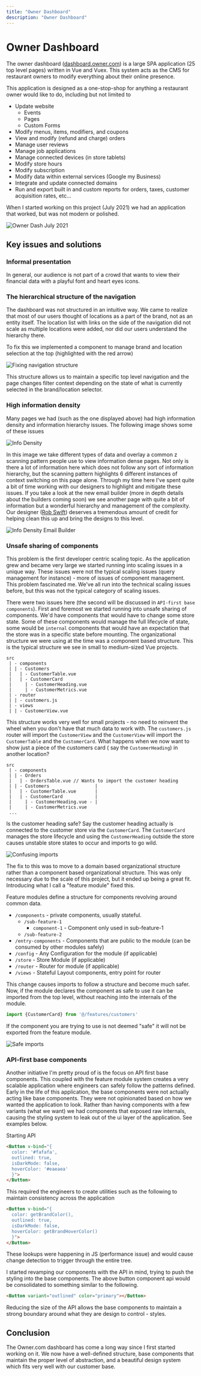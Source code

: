 ```yaml
---
title: "Owner Dashboard"
description: "Owner Dashboard"
---
```


# Owner Dashboard

The owner dashboard ([dashboard.owner.com](https://dashboard.owner.com)) is a large SPA application (25 top level pages)
written in Vue and Vuex. This system acts as the CMS for restaurant owners to modify everything about their online
presence.

This application is designed as a one-stop-shop for anything a restaurant owner would like to do, including but not
limited to

- Update website
    - Events
    - Pages
    - Custom Forms
- Modify menus, items, modifiers, and coupons
- View and modify (refund and charge) orders
- Manage user reviews
- Manage job applications
- Manage connected devices (in store tablets)
- Modify store hours
- Modify subscription
- Modify data within external services (Google my Business)
- Integrate and update connected domains
- Run and export built in and custom reports for orders, taxes, customer acquisition rates, etc...

When I started working on this project (July 2021) we had an application that worked, but was not modern or polished.

![Owner Dash July 2021](/owner-dashboard/before.png)

## Key issues and solutions

### Informal presentation

In general, our audience is not part of a crowd that wants to view their financial data with a playful font and heart
eyes icons.

### The hierarchical structure of the navigation

The dashboard was not structured in an intuitive way. We came to realize that most of our users thought of locations as
a part of the brand, not as an entity itself. The location list with links on the side of the navigation
did not scale as multiple locations were added, nor did our users understand the hierarchy there.

To fix this we implemented a component to manage brand and location selection at the top (highlighted with the red
arrow)

![Fixing navigation structure](/owner-dashboard/current-home-annotated.png)

This structure allows us to maintain a specific top level navigation and the page changes filter context depending on
the state of what is currently selected in the brand/location selector.

### High information density

Many pages we had (such as the one displayed above) had high information density and information hierarchy issues. The
following image shows some of these issues

![Info Density](/owner-dashboard/information-density.jpg)

In this image we take different types of data and overlay a common z scanning pattern people use to view information
dense pages. Not only is there a lot of information here which does not follow any sort of information hierarchy, but
the scanning pattern highlights 6 different instances of context switching on this page alone. Through my time here
I've spent quite a bit of time working with our designers to highlight and mitigate these issues. If you take a look at
the new email builder (more in depth details about the builders coming soon) we
see another page with quite a bit of information but a wonderful hierarchy and management of the complexity. Our
designer ([Rob Swift](https://www.linkedin.com/in/robswift1/)) deserves a tremendous amount of credit for helping clean
this up and bring the designs to this level.

![Info Density Email Builder](/owner-dashboard/email-builder-density.png)

### Unsafe sharing of components

This problem is the first developer centric scaling topic. As the application grew and became very large we started
running into scaling issues in a unique way. These issues were not the typical scaling issues (query management for
instance) - more of issues of component management. This problem fascinated me. We've all run into the technical scaling
issues before, but this was not the typical category of scaling issues.

There were two issues here (the second will be discussed in `API-first base components`). First and foremost we started
running into unsafe sharing of components. We'd have components that would have to change some store state. Some of
these components would manage the full lifecycle of state, some would be `internal` components that would have an
expectation that the store was in a specific state before mounting. The organizational structure we were using at the
time was a component based structure. This is the typical structure we see in small to medium-sized Vue projects.

```text
src
 | - components
 | | - Customers
 |   | - CustomerTable.vue
 |   | - CustomerCard
 |     | - CustomerHeading.vue
 |     | - CustomerMetrics.vue
 | - router
 | | - customers.js
 | - views
 | | - CustomerView.vue
```

This structure works very well for small projects - no need to reinvent the wheel when you don't have that much data to
work with. The `customers.js` router will import the `CustomerView` and the `CustomerView` will import
the `CustomerTable` and the `CustomerCard`. What happens when we now want to show just a piece of the customers card (
say the `CustomerHeading`) in another location?

```text
src
 | - components
 | | - Orders
 |   | - OrdersTable.vue // Wants to import the customer heading
 | | - Customers                 |
 |   | - CustomerTable.vue       |
 |   | - CustomerCard            |
 |     | - CustomerHeading.vue - |
 |     | - CustomerMetrics.vue
 ...
```

Is the customer heading safe? Say the customer heading actually is connected to the customer store via
the `CustomerCard`. The `CustomerCard` manages the store lifecycle and using the `CustomerHeading` outside the store
causes unstable store states to occur and imports to go wild.

![Confusing imports](/owner-dashboard/unsafe-component-sharing.png)

The fix to this was to move to a domain based organizational structure rather than a component based organizational
structure. This was only necessary due to the scale of this project, but it ended up being a great fit. Introducing what
I call a "feature module" fixed this.

Feature modules define a structure for components revolving around common data.

- `/components` - private components, usually stateful.
    - `/sub-feature-1`
        - `component-1` - Component only used in sub-feature-1
    - `/sub-feature-2`
- `/entry-components` - Components that are public to the module (can be consumed by other modules safely)
- `/config` - Any Configuration for the module (if applicable)
- `/store` - Store Module (if applicable)
- `/router` - Router for module (if applicable)
- `/views` - Stateful Layout components, entry point for router

This change causes imports to follow a structure and become much safer. Now, if the module declares the component as
safe to use it can be imported from the top level, without reaching into the internals of the
module.

```js
import {CustomerCard} from '@/features/customers'
```

If the component you are trying to use is not deemed "safe" it will not be exported from the feature module.

![Safe imports](/owner-dashboard/safe-component-sharing.png)

### API-first base components

Another initiative I'm pretty proud of is the focus on API first base components. This coupled with the feature module
system creates a very scalable application where engineers can safely follow the patterns defined. Early in the life of
this application, the base components were not actually acting like base components. They were not opinionated based on
how we wanted the application to look. Rather than having components with a few variants (what we want) we had
components that exposed raw internals, causing the styling system to leak out of the ui layer of the application. See
examples below.

Starting API

```html
<Button v-bind="{
  color: '#fafafa',
  outlined: true,
  isDarkMode: false,
  hoverColor: '#eaeaea'
  }">
</Button>
```

This required the engineers to create utilities such as the following to maintain consistency across the application

```html
<Button v-bind="{
  color: getBrandColor(),
  outlined: true,
  isDarkMode: false,
  hoverColor: getBrandHoverColor()
  }">
</Button>
```

These lookups were happening in JS (performance issue) and would cause change detection to trigger through the entire
tree.

I started revamping our components with the API in mind, trying to push the styling into the base components. The above
button component api would be consolidated to something similar to the following.

```html
<Button variant="outlined" color="primary"></Button>
```

Reducing the size of the API allows the base components to maintain a strong boundary around what they are design to
control - styles.

## Conclusion

The Owner.com dashboard has come a long way since I first started working on it. We now have a well-defined structure,
base components that maintain the proper level of abstraction, and a beautiful design system which fits
very well with our customer base.
